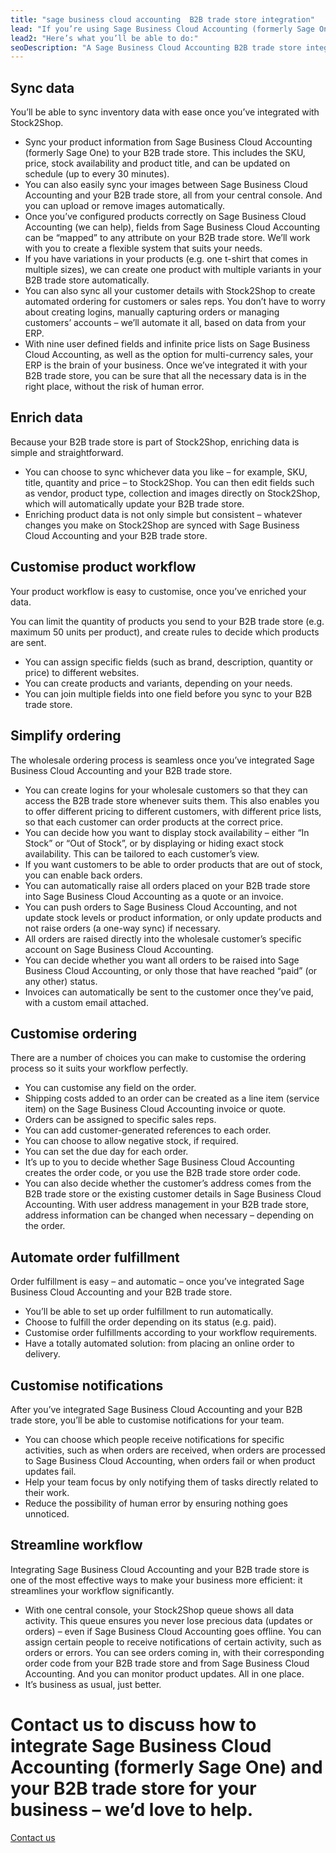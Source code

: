 ```yaml
---
title: "sage business cloud accounting  B2B trade store integration"
lead: "If you’re using Sage Business Cloud Accounting (formerly Sage One) as your ERP and you’ve set up a Stock2Shop B2B trade store, it’s easy to integrate them with each other. Let Stock2Shop integrate Sage Business Cloud Accounting and your B2B trade store to make your B2B sales as seamless as possible."
lead2: "Here’s what you’ll be able to do:"
seoDescription: "A Sage Business Cloud Accounting B2B trade store integration means your business will run better. Let Stock2Shop work with you to create the perfect workflow to suit your needs. Automate orders, simplify fulfilment, sync data and more. This is the way to make B2B sales as seamless as possible."
---
```


Sync data
---------

You’ll be able to sync inventory data with ease once you’ve integrated with Stock2Shop.

*   Sync your product information from Sage Business Cloud Accounting (formerly Sage One) to your B2B trade store. This includes the SKU, price, stock availability and product title, and can be updated on schedule (up to every 30 minutes).
*   You can also easily sync your images between Sage Business Cloud Accounting and your B2B trade store, all from your central console. And you can upload or remove images automatically.
*   Once you’ve configured products correctly on Sage Business Cloud Accounting (we can help), fields from Sage Business Cloud Accounting can be “mapped” to any attribute on your B2B trade store. We’ll work with you to create a flexible system that suits your needs.
*   If you have variations in your products (e.g. one t-shirt that comes in multiple sizes), we can create one product with multiple variants in your B2B trade store automatically.
*   You can also sync all your customer details with Stock2Shop to create automated ordering for customers or sales reps. You don’t have to worry about creating logins, manually capturing orders or managing customers’ accounts – we’ll automate it all, based on data from your ERP.
*   With nine user defined fields and infinite price lists on Sage Business Cloud Accounting, as well as the option for multi-currency sales, your ERP is the brain of your business. Once we’ve integrated it with your B2B trade store, you can be sure that all the necessary data is in the right place, without the risk of human error.

Enrich data
-----------

Because your B2B trade store is part of Stock2Shop, enriching data is simple and straightforward.

*   You can choose to sync whichever data you like – for example, SKU, title, quantity and price – to Stock2Shop. You can then edit fields such as vendor, product type, collection and images directly on Stock2Shop, which will automatically update your B2B trade store.
*   Enriching product data is not only simple but consistent – whatever changes you make on Stock2Shop are synced with Sage Business Cloud Accounting and your B2B trade store.

Customise product workflow
--------------------------

Your product workflow is easy to customise, once you’ve enriched your data.

You can limit the quantity of products you send to your B2B trade store (e.g. maximum 50 units per product), and create rules to decide which products are sent.

*   You can assign specific fields (such as brand, description, quantity or price) to different websites.
*   You can create products and variants, depending on your needs.
*   You can join multiple fields into one field before you sync to your B2B trade store.

Simplify ordering
-----------------

The wholesale ordering process is seamless once you’ve integrated Sage Business Cloud Accounting and your B2B trade store.

*   You can create logins for your wholesale customers so that they can access the B2B trade store whenever suits them. This also enables you to offer different pricing to different customers, with different price lists, so that each customer can order products at the correct price.
*   You can decide how you want to display stock availability – either “In Stock” or “Out of Stock”, or by displaying or hiding exact stock availability. This can be tailored to each customer’s view.
*   If you want customers to be able to order products that are out of stock, you can enable back orders.
*   You can automatically raise all orders placed on your B2B trade store into Sage Business Cloud Accounting as a quote or an invoice.
*   You can push orders to Sage Business Cloud Accounting, and not update stock levels or product information, or only update products and not raise orders (a one-way sync) if necessary.
*   All orders are raised directly into the wholesale customer’s specific account on Sage Business Cloud Accounting.
*   You can decide whether you want all orders to be raised into Sage Business Cloud Accounting, or only those that have reached “paid” (or any other) status.
*   Invoices can automatically be sent to the customer once they’ve paid, with a custom email attached.

Customise ordering
------------------

There are a number of choices you can make to customise the ordering process so it suits your workflow perfectly.

*   You can customise any field on the order.
*   Shipping costs added to an order can be created as a line item (service item) on the Sage Business Cloud Accounting invoice or quote.
*   Orders can be assigned to specific sales reps.
*   You can add customer-generated references to each order.
*   You can choose to allow negative stock, if required.
*   You can set the due day for each order.
*   It’s up to you to decide whether Sage Business Cloud Accounting creates the order code, or you use the B2B trade store order code.
*   You can also decide whether the customer’s address comes from the B2B trade store or the existing customer details in Sage Business Cloud Accounting. With user address management in your B2B trade store, address information can be changed when necessary – depending on the order.

Automate order fulfillment
--------------------------

Order fulfillment is easy – and automatic – once you’ve integrated Sage Business Cloud Accounting and your B2B trade store.

*   You’ll be able to set up order fulfillment to run automatically.
*   Choose to fulfill the order depending on its status (e.g. paid).
*   Customise order fulfillments according to your workflow requirements.
*   Have a totally automated solution: from placing an online order to delivery.

Customise notifications
-----------------------

After you’ve integrated Sage Business Cloud Accounting and your B2B trade store, you’ll be able to customise notifications for your team.

*   You can choose which people receive notifications for specific activities, such as when orders are received, when orders are processed to Sage Business Cloud Accounting, when orders fail or when product updates fail.
*   Help your team focus by only notifying them of tasks directly related to their work.
*   Reduce the possibility of human error by ensuring nothing goes unnoticed.

Streamline workflow
-------------------

Integrating Sage Business Cloud Accounting and your B2B trade store is one of the most effective ways to make your business more efficient: it streamlines your workflow significantly.

*   With one central console, your Stock2Shop queue shows all data activity. This queue ensures you never lose precious data (updates or orders) – even if Sage Business Cloud Accounting goes offline. You can assign certain people to receive notifications of certain activity, such as orders or errors. You can see orders coming in, with their corresponding order code from your B2B trade store and from Sage Business Cloud Accounting. And you can monitor product updates. All in one place.
*   It’s business as usual, just better.

Contact us to discuss how to integrate Sage Business Cloud Accounting (formerly Sage One) and your B2B trade store for your business – we’d love to help.
=========================================================================================================================================================

[Contact us](/contact-us "Contact Stock2Shop")
